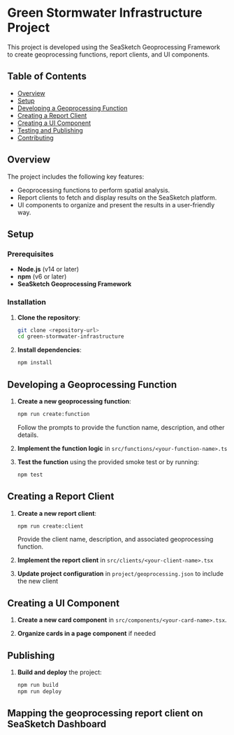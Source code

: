 # Green Stormwater Infrastructure Project

This project is developed using the SeaSketch Geoprocessing Framework to create geoprocessing functions, report clients, and UI components.

## Table of Contents

- [Overview](#overview)
- [Setup](#setup)
- [Developing a Geoprocessing Function](#developing-a-geoprocessing-function)
- [Creating a Report Client](#creating-a-report-client)
- [Creating a UI Component](#creating-a-ui-component)
- [Testing and Publishing](#testing-and-publishing)
- [Contributing](#contributing)

## Overview

The project includes the following key features:
- Geoprocessing functions to perform spatial analysis.
- Report clients to fetch and display results on the SeaSketch platform.
- UI components to organize and present the results in a user-friendly way.

## Setup

### Prerequisites

- **Node.js** (v14 or later)
- **npm** (v6 or later)
- **SeaSketch Geoprocessing Framework**

### Installation

1. **Clone the repository**:
    ```bash
    git clone <repository-url>
    cd green-stormwater-infrastructure
    ```

2. **Install dependencies**:
    ```bash
    npm install
    ```

## Developing a Geoprocessing Function

1. **Create a new geoprocessing function**:
    ```bash
    npm run create:function
    ```
    Follow the prompts to provide the function name, description, and other details.

2. **Implement the function logic** in `src/functions/<your-function-name>.ts`

3. **Test the function** using the provided smoke test or by running:
    ```bash
    npm test
    ```

## Creating a Report Client

1. **Create a new report client**:
    ```bash
    npm run create:client
    ```
    Provide the client name, description, and associated geoprocessing function.

2. **Implement the report client** in `src/clients/<your-client-name>.tsx`

3. **Update project configuration** in `project/geoprocessing.json` to include the new client

## Creating a UI Component

1. **Create a new card component** in `src/components/<your-card-name>.tsx`.

2. **Organize cards in a page component** if needed

## Publishing

1. **Build and deploy** the project:
    ```bash
    npm run build
    npm run deploy
    ```

## Mapping the geoprocessing report client on SeaSketch Dashboard


